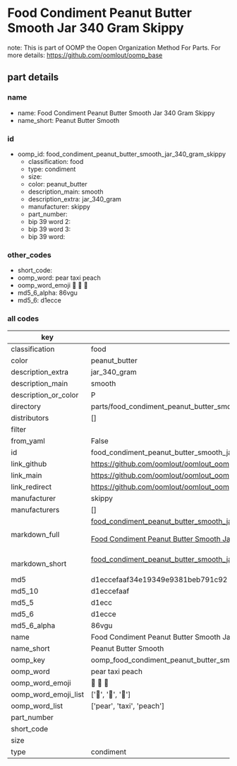 # Food Condiment Peanut Butter Smooth Jar 340 Gram Skippy  

note: This is part of OOMP the Oopen Organization Method For Parts. For more details: https://github.com/oomlout/oomp_base

##  part details
  







### name
* name: Food Condiment Peanut Butter Smooth Jar 340 Gram Skippy
* name_short: Peanut Butter Smooth
### id
* oomp_id: food_condiment_peanut_butter_smooth_jar_340_gram_skippy
  * classification: food
  * type: condiment
  * size: 
  * color: peanut_butter
  * description_main: smooth
  * description_extra: jar_340_gram
  * manufacturer: skippy
  * part_number: 
  * bip 39 word 2: 
  * bip 39 word 3: 
  * bip 39 word: 

### other_codes
* short_code: 
* oomp_word: pear taxi peach
* oomp_word_emoji :pear: :taxi: :peach:
* md5_6_alpha: 86vgu
* md5_6: d1ecce









### all codes 
| key | value |  
| --- | --- |  
| classification | food |  
| color | peanut_butter |  
| description_extra | jar_340_gram |  
| description_main | smooth |  
| description_or_color | P  |  
| directory | parts/food_condiment_peanut_butter_smooth_jar_340_gram_skippy |  
| distributors | [] |  
| filter |  |  
| from_yaml | False |  
| id | food_condiment_peanut_butter_smooth_jar_340_gram_skippy |  
| link_github | https://github.com/oomlout/oomlout_oomp_version_1_messy/tree/main/parts/food_condiment_peanut_butter_smooth_jar_340_gram_skippy |  
| link_main | https://github.com/oomlout/oomlout_oomp_version_1_messy/tree/main/parts/food_condiment_peanut_butter_smooth_jar_340_gram_skippy |  
| link_redirect | https://github.com/oomlout/oomlout_oomp_version_1_messy/tree/main/parts/food_condiment_peanut_butter_smooth_jar_340_gram_skippy |  
| manufacturer | skippy |  
| manufacturers | [] |  
| markdown_full | [food_condiment_peanut_butter_smooth_jar_340_gram_skippy](none)<br>[](none)<br>[Food Condiment Peanut Butter Smooth Jar 340 Gram Skippy](none)<br><br> |  
| markdown_short | [food_condiment_peanut_butter_smooth_jar_340_gram_skippy](none)<br><br> |  
| md5 | d1eccefaaf34e19349e9381beb791c92 |  
| md5_10 | d1eccefaaf |  
| md5_5 | d1ecc |  
| md5_6 | d1ecce |  
| md5_6_alpha | 86vgu |  
| name | Food Condiment Peanut Butter Smooth Jar 340 Gram Skippy |  
| name_short | Peanut Butter Smooth |  
| oomp_key | oomp_food_condiment_peanut_butter_smooth_jar_340_gram_skippy |  
| oomp_word | pear taxi peach |  
| oomp_word_emoji | :pear: :taxi: :peach: |  
| oomp_word_emoji_list | [':pear:', ':taxi:', ':peach:'] |  
| oomp_word_list | ['pear', 'taxi', 'peach'] |  
| part_number |  |  
| short_code |  |  
| size |  |  
| type | condiment |  
